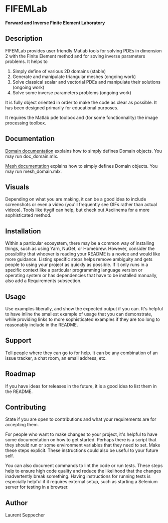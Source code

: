 # FIFEMLab

**Forward and Inverse Finite Element Laboratory**

## Description
FIFEMLab provides user friendly Matlab tools for solving PDEs in dimension 2 with the Finite Element method and for soving inverse parameters problems. It helps to 

1. Simply define of various 2D domains (stable)
2. Generate and manipulate triangular meshes (ongoing work)
3. Solve classical scalar and vectorial PDEs and manipulate their solutions (ongoing work)
4. Solve some inverse parameters problems (ongoing work)

It is fully object oriented in order to make the code as clear as possible. It has been designed primarily for educational purposes.

It requires the Matlab pde toolbox and (for some fonctionnality) the image processing toolbox. 

## Documentation

[Domain documentation](https://github.com/seppecher/FIFEMLab/blob/main/documentation/doc_domain.md) explains how to simply defines Domain objects. You may run doc_domain.mlx.

[Mesh documentation](https://github.com/seppecher/FIFEMLab/blob/main/documentation/mesh_domain.md) explains how to simply defines Domain objects. You may run mesh_domain.mlx.




## Visuals
Depending on what you are making, it can be a good idea to include screenshots or even a video (you'll frequently see GIFs rather than actual videos). Tools like ttygif can help, but check out Asciinema for a more sophisticated method.

## Installation
Within a particular ecosystem, there may be a common way of installing things, such as using Yarn, NuGet, or Homebrew. However, consider the possibility that whoever is reading your README is a novice and would like more guidance. Listing specific steps helps remove ambiguity and gets people to using your project as quickly as possible. If it only runs in a specific context like a particular programming language version or operating system or has dependencies that have to be installed manually, also add a Requirements subsection.

## Usage
Use examples liberally, and show the expected output if you can. It's helpful to have inline the smallest example of usage that you can demonstrate, while providing links to more sophisticated examples if they are too long to reasonably include in the README.

## Support
Tell people where they can go to for help. It can be any combination of an issue tracker, a chat room, an email address, etc.

## Roadmap
If you have ideas for releases in the future, it is a good idea to list them in the README.

## Contributing
State if you are open to contributions and what your requirements are for accepting them.

For people who want to make changes to your project, it's helpful to have some documentation on how to get started. Perhaps there is a script that they should run or some environment variables that they need to set. Make these steps explicit. These instructions could also be useful to your future self.

You can also document commands to lint the code or run tests. These steps help to ensure high code quality and reduce the likelihood that the changes inadvertently break something. Having instructions for running tests is especially helpful if it requires external setup, such as starting a Selenium server for testing in a browser.

## Author
Laurent Seppecher 

